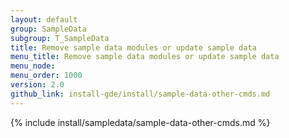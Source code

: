 ```yaml
---
layout: default 
group: SampleData
subgroup: T_SampleData
title: Remove sample data modules or update sample data 
menu_title: Remove sample data modules or update sample data 
menu_node: 
menu_order: 1000
version: 2.0
github_link: install-gde/install/sample-data-other-cmds.md
--- 
```


{% include install/sampledata/sample-data-other-cmds.md %}

